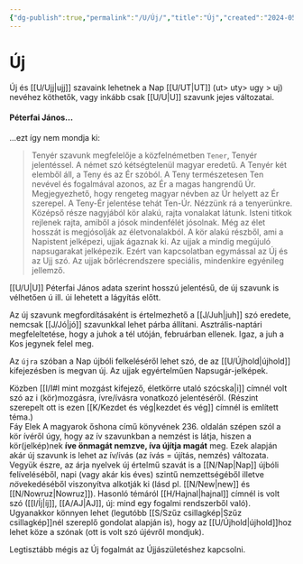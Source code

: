 ```yaml
---
{"dg-publish":true,"permalink":"/U/Új/","title":"Új","created":"2024-05-03T12:38","updated":"2024-10-26T00:43"}
---
```



# Új

Új és [[U/Ujj\|ujj]] szavaink lehetnek a Nap [[U/UT\|UT]] (ut> uty> ugy > uj) nevéhez köthetők, vagy inkább csak [[U/U\|U]] szavunk jejes változatai.  

#### Péterfai János...  

...ezt így nem mondja ki:  
> Tenyér szavunk megfelelője a közfelnémetben `Tener`, Tenyér jelentéssel. A német szó kétségtelenül magyar eredetű. A Tenyér két elemből áll, a Teny és az Ér szóból. A Teny természetesen Ten nevével és fogalmával azonos, az Ér a magas hangrendű Úr. Megjegyezhető, hogy rengeteg magyar névben az Úr helyett az Ér szerepel. A Teny-Ér jelentése tehát Ten-Úr. Nézzünk rá a tenyerünkre. Középső része nagyjából kör alakú, rajta vonalakat látunk. Isteni titkok rejlenek rajta, amiből a jósok mindenfélét jósolnak. Még az élet hosszát is megjósolják az életvonalakból. A kör alakú részből, ami a Napistent jelképezi, ujjak ágaznak ki. Az ujjak a mindig megújuló napsugarakat jelképezik. Ezért van kapcsolatban egymással az Új és az Ujj szó. Az ujjak bőrlécrendszere speciális, mindenkire egyénileg jellemző.  

[[U/U\|U]] Péterfai János adata szerint hosszú jelentésű, de új szavunk is vélhetően ú ill. úi lehetett a lágyítás előtt.  
  
Az új szavunk megfordításaként is értelmezhető a [[J/Juh\|juh]] szó eredete, nemcsak [[J/Jó\|jó]] szavunkkal lehet párba állítani. Asztrális-naptári megfeleltetése, hogy a juhok a tél utóján, februárban ellenek. Igaz, a juh a Kos jegynek felel meg.  

Az `újra` szóban a Nap újbóli felkeléséről lehet szó, de az [[U/Újhold\|újhold]] kifejezésben is megvan új. Az ujjak egyértelműen Napsugár-jelképek.  

Közben [[I/I#I mint mozgást kifejező, életkörre utaló szócska\|i]] címnél volt szó az i (kör)mozgásra, ívre/ívásra vonatkozó jelentéséről. (Részint szerepelt ott is ezen [[K/Kezdet és vég\|kezdet és vég]] címnél is említett téma.)  
Fáy Elek A magyarok őshona című könyvének 236. oldalán szépen szól a kör ívéről úgy, hogy az ív szavunkban a nemzést is látja, hiszen a kör(jelkép)nek **íve önmagát nemzve, íva újítja magát** meg. Ezek alapján akár új szavunk is lehet az ív/ívás (az ívás = újítás, nemzés) változata. Vegyük észre, az árja nyelvek új értelmű szavát is a [[N/Nap\|Nap]] újbóli felíveléséből, napi (vagy akár kis éves) szintű nemzettségéből illetve *növ*ekedéséből viszonyítva alkotják ki (lásd pl. [[N/New\|new]] és [[N/Nowruz\|Nowruz]]). Hasonló témáról [[H/Hajnal\|hajnal]] címnél is volt szó ([[I/Íj\|íj]], [[A/AJ\|AJ]], új: mind egy fogalmi rendszerből való).  
Ugyanakkor könnyen lehet (legutóbb [[S/Szűz csillagkép\|Szűz csillagkép]]nél szereplő gondolat alapján is), hogy az [[U/Újhold\|újhold]]hoz lehet köze a szónak (ott is volt szó újévről mondjuk).  

Legtisztább mégis az Új fogalmát az Újjászületéshez kapcsolni.  

